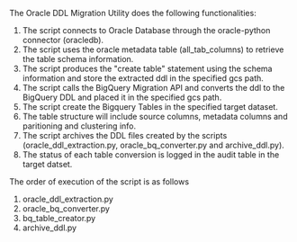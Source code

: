 The Oracle DDL Migration Utility does the following functionalities:

1. The script connects to Oracle Database through the oracle-python connector (oracledb).
2. The script uses the oracle metadata table (all_tab_columns) to retrieve the table schema information.
3. The script produces the "create table" statement using the schema information and store the extracted ddl in the specified gcs path.
4. The script calls the BigQuery Migration API and converts the ddl to the BigQuery DDL and placed it in the specified gcs path.
5. The script create the Bigquery Tables in the specified target dataset. 
6. The table structure will include source columns, metadata columns and paritioning and clustering info.
7. The script archives the DDL files created by the scripts (oracle_ddl_extraction.py, oracle_bq_converter.py and archive_ddl.py).
8. The status of each table conversion is logged in the audit table in the target datset.


The order of execution of the script is as follows

1. oracle_ddl_extraction.py
2. oracle_bq_converter.py
3. bq_table_creator.py
4. archive_ddl.py

